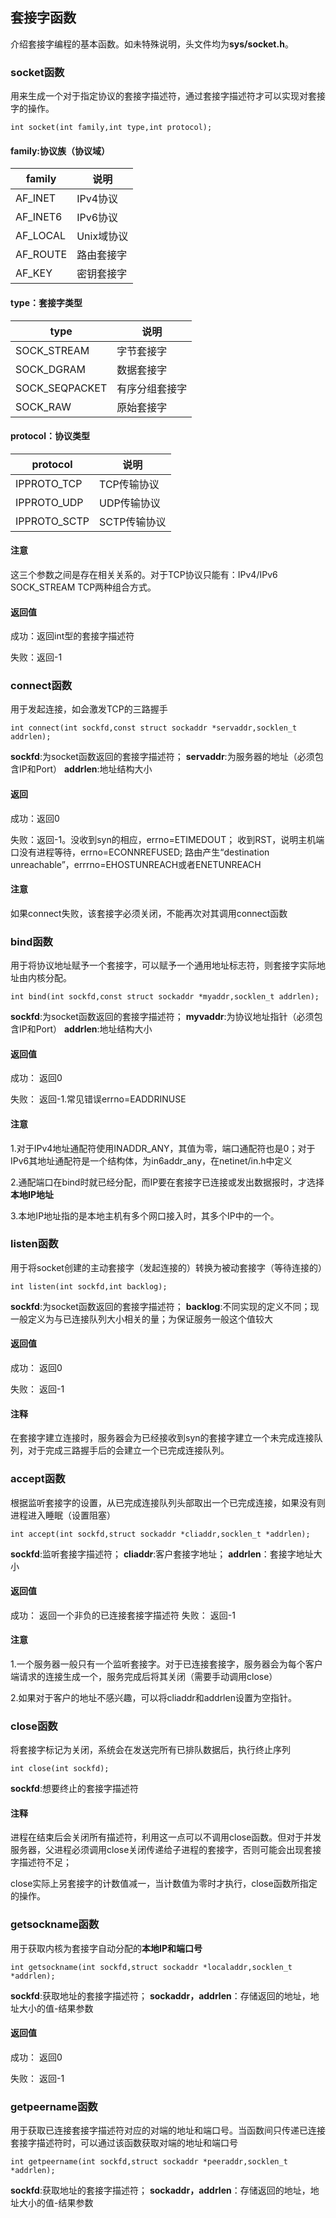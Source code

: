 ## 套接字函数
介绍套接字编程的基本函数。如未特殊说明，头文件均为**sys/socket.h**。   
### socket函数

用来生成一个对于指定协议的套接字描述符，通过套接字描述符才可以实现对套接字的操作。

`int socket(int family,int type,int protocol);`

#### family:协议族（协议域）

|family|说明|
|----|------|
|AF_INET|IPv4协议|
|AF_INET6|IPv6协议|
|AF_LOCAL|Unix域协议|
|AF_ROUTE|路由套接字|
|AF_KEY|密钥套接字|

#### type：套接字类型

|type|说明|
|----|-----|
|SOCK_STREAM|字节套接字|
|SOCK_DGRAM|数据套接字|
|SOCK_SEQPACKET|有序分组套接字|
|SOCK_RAW|原始套接字|

#### protocol：协议类型

|protocol|说明|
|----|-----|
|IPPROTO_TCP|TCP传输协议|
|IPPROTO_UDP|UDP传输协议|
|IPPROTO_SCTP|SCTP传输协议|

#### 注意

这三个参数之间是存在相关关系的。对于TCP协议只能有：IPv4/IPv6 SOCK_STREAM TCP两种组合方式。

#### 返回值

成功：返回int型的套接字描述符

失败：返回-1

### connect函数

用于发起连接，如会激发TCP的三路握手

`int connect(int sockfd,const struct sockaddr *servaddr,socklen_t addrlen);`

**sockfd**:为socket函数返回的套接字描述符； **servaddr**:为服务器的地址（必须包含IP和Port）  **addrlen**:地址结构大小

#### 返回

成功：返回0

失败：返回-1。没收到syn的相应，errno=ETIMEDOUT； 收到RST，说明主机端口没有进程等待，errno=ECONNREFUSED;  路由产生“destination unreachable”，errrno=EHOSTUNREACH或者ENETUNREACH

#### 注意

如果connect失败，该套接字必须关闭，不能再次对其调用connect函数

### bind函数

用于将协议地址赋予一个套接字，可以赋予一个通用地址标志符，则套接字实际地址由内核分配。

`int bind(int sockfd,const struct sockaddr *myaddr,socklen_t addrlen);`

**sockfd**:为socket函数返回的套接字描述符； **myvaddr**:为协议地址指针（必须包含IP和Port）  **addrlen**:地址结构大小

#### 返回值

成功： 返回0

失败： 返回-1.常见错误errno=EADDRINUSE

#### 注意

1.对于IPv4地址通配符使用INADDR_ANY，其值为零，端口通配符也是0；对于IPv6其地址通配符是一个结构体，为in6addr_any，在netinet/in.h中定义

2.通配端口在bind时就已经分配，而IP要在套接字已连接或发出数据报时，才选择**本地IP地址**

3.本地IP地址指的是本地主机有多个网口接入时，其多个IP中的一个。

### listen函数

用于将socket创建的主动套接字（发起连接的）转换为被动套接字（等待连接的）

`int listen(int sockfd,int backlog);`

**sockfd**:为socket函数返回的套接字描述符； **backlog**:不同实现的定义不同；现一般定义为与已连接队列大小相关的量；为保证服务一般这个值较大

#### 返回值

成功： 返回0

失败： 返回-1

#### 注释

在套接字建立连接时，服务器会为已经接收到syn的套接字建立一个未完成连接队列，对于完成三路握手后的会建立一个已完成连接队列。

### accept函数

根据监听套接字的设置，从已完成连接队列头部取出一个已完成连接，如果没有则进程进入睡眠（设置阻塞）

`int accept(int sockfd,struct sockaddr *cliaddr,socklen_t *addrlen);`

**sockfd**:监听套接字描述符；   **cliaddr**:客户套接字地址；    **addrlen**：套接字地址大小

#### 返回值

成功： 返回一个非负的已连接套接字描述符
失败： 返回-1

#### 注意

1.一个服务器一般只有一个监听套接字。对于已连接套接字，服务器会为每个客户端请求的连接生成一个，服务完成后将其关闭（需要手动调用close）

2.如果对于客户的地址不感兴趣，可以将cliaddr和addrlen设置为空指针。

### close函数

将套接字标记为关闭，系统会在发送完所有已排队数据后，执行终止序列

`int close(int sockfd);`

**sockfd**:想要终止的套接字描述符

#### 注释

进程在结束后会关闭所有描述符，利用这一点可以不调用close函数。但对于并发服务器，父进程必须调用close关闭传递给子进程的套接字，否则可能会出现套接字描述符不足；

close实际上另套接字的计数值减一，当计数值为零时才执行，close函数所指定的操作。

### getsockname函数

用于获取内核为套接字自动分配的**本地IP和端口号**

`int getsockname(int sockfd,struct sockaddr *localaddr,socklen_t *addrlen);`

**sockfd**:获取地址的套接字描述符； **sockaddr，addrlen**：存储返回的地址，地址大小的值-结果参数

#### 返回值

成功： 返回0

失败： 返回-1

### getpeername函数

用于获取已连接套接字描述符对应的对端的地址和端口号。当函数间只传递已连接套接字描述符时，可以通过该函数获取对端的地址和端口号

`int getpeername(int sockfd,struct sockaddr *peeraddr,socklen_t *addrlen);`

**sockfd**:获取地址的套接字描述符； **sockaddr，addrlen**：存储返回的地址，地址大小的值-结果参数

